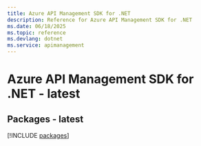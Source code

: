 ```yaml
---
title: Azure API Management SDK for .NET
description: Reference for Azure API Management SDK for .NET
ms.date: 06/18/2025
ms.topic: reference
ms.devlang: dotnet
ms.service: apimanagement
---
```

# Azure API Management SDK for .NET - latest
## Packages - latest
[!INCLUDE [packages](api-management-index.md)]